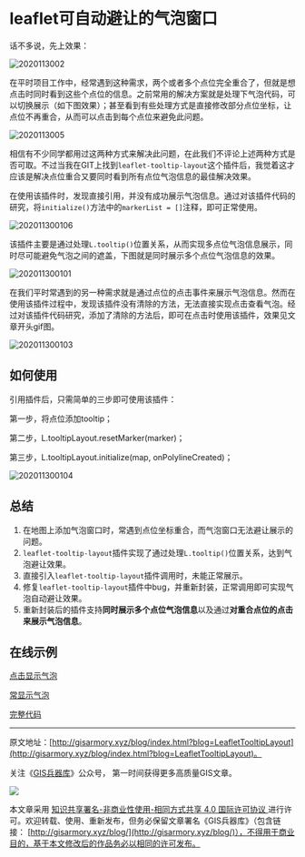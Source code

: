 # leaflet可自动避让的气泡窗口



话不多说，先上效果：

![2020113002](https://blogimage.gisarmory.xyz/2020113002.gif)



在平时项目工作中，经常遇到这种需求，两个或者多个点位完全重合了，但就是想点击时同时看到这些个点位的信息。之前常用的解决方案就是处理下气泡代码，可以切换展示（如下图效果）；甚至看到有些处理方式是直接修改部分点位坐标，让点位不再重合，从而可以点击到每个点位来避免此问题。

![2020113005](https://blogimage.gisarmory.xyz/2020113005.gif)

相信有不少同学都用过这两种方式来解决此问题，在此我们不评论上述两种方式是否可取。不过当我在GIT上找到`leaflet-tooltip-layout`这个插件后，我觉着这才应该是解决点位重合又要同时看到所有点位气泡信息的最佳解决效果。

在使用该插件时，发现直接引用，并没有成功展示气泡信息。通过对该插件代码的研究，将`initialize()`方法中的`markerList = []`注释，即可正常使用。

![202011300106](https://blogimage.gisarmory.xyz/202011300106.png)

该插件主要是通过处理`L.tooltip()`位置关系，从而实现多点位气泡信息展示，同时尽可能避免气泡之间的遮盖，下图就是同时展示多个点位气泡信息的效果。

![202011300101](https://blogimage.gisarmory.xyz/202011300101.png)

在我们平时常遇到的另一种需求就是通过点位的点击事件来展示气泡信息。然而在使用该插件过程中，发现该插件没有清除的方法，无法直接实现点击查看气泡。经过对该插件代码研究，添加了清除的方法后，即可在点击时使用该插件，效果见文章开头gif图。

![202011300103](https://blogimage.gisarmory.xyz/202011300103.png)

## 如何使用

引用插件后，只需简单的三步即可使用该插件：

第一步，将点位添加tooltip；

第二步，L.tooltipLayout.resetMarker(marker)；

第三步，L.tooltipLayout.initialize(map, onPolylineCreated)；

![202011300104](https://blogimage.gisarmory.xyz/202011300104.png)

## 总结

1. 在地图上添加气泡窗口时，常遇到点位坐标重合，而气泡窗口无法避让展示的问题。
2. `leaflet-tooltip-layout`插件实现了通过处理`L.tooltip()`位置关系，达到气泡避让效果。
3. 直接引入`leaflet-tooltip-layout`插件调用时，未能正常展示。
4. 修复`leaflet-tooltip-layout`插件中bug，并重新封装，正常调用即可实现气泡自动避让效果。
5. 重新封装后的插件支持**同时展示多个点位气泡信息**以及通过**对重合点位的点击来展示气泡信息**。



## 在线示例

[点击显示气泡](http://gisarmory.xyz/blog/index.html?demo=LeafletTooltipLayout1)

[常显示气泡](http://gisarmory.xyz/blog/index.html?demo=LeafletTooltipLayout2)

[完整代码](http://gisarmory.xyz/blog/index.html?source=LeafletTooltipLayout)




* * *

原文地址：[http://gisarmory.xyz/blog/index.html?blog=LeafletTooltipLayout](http://gisarmory.xyz/blog/index.html?blog=LeafletTooltipLayout)。

关注《[GIS兵器库](http://gisarmory.xyz/blog/index.html?blog=wechat)》公众号， 第一时间获得更多高质量GIS文章。

![](http://blogimage.gisarmory.xyz/20200923063756.png)

本文章采用 [知识共享署名-非商业性使用-相同方式共享 4.0 国际许可协议 ](https://creativecommons.org/licenses/by-nc-sa/4.0/deed.zh)进行许可。欢迎转载、使用、重新发布，但务必保留文章署名《GIS兵器库》（包含链接：  [http://gisarmory.xyz/blog/](http://gisarmory.xyz/blog/)），不得用于商业目的，基于本文修改后的作品务必以相同的许可发布。